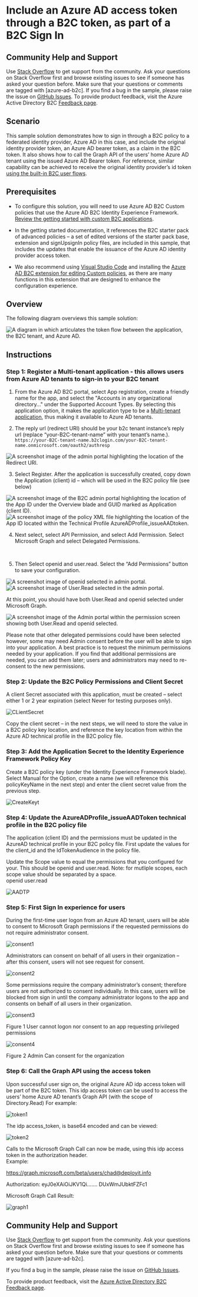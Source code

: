 # Include an Azure AD access token through a B2C token, as part of a B2C Sign In

## Community Help and Support
Use [Stack Overflow](https://stackoverflow.com/questions/tagged/azure-ad-b2c) to get support from the community. Ask your questions on Stack Overflow first and browse existing issues to see if someone has asked your question before. Make sure that your questions or comments are tagged with [azure-ad-b2c].
If you find a bug in the sample, please raise the issue on [GitHub Issues](https://github.com/azure-ad-b2c/samples/issues).
To provide product feedback, visit the Azure Active Directory B2C [Feedback page](https://feedback.azure.com/forums/169401-azure-active-directory?category_id=160596).

## Scenario
This sample solution demonstrates how to sign in through a B2C policy to a federated identity provider, Azure AD in this case, and include the original identity provider token, an Azure AD bearer token, as a claim in the B2C token.  It also shows how to call the Graph API of the users’ home Azure AD tenant using the issued Azure AD Bearer token.  For reference, similar capability can be achieved to receive the original identity provider’s id token [using the built-in B2C user flows](https://docs.microsoft.com/en-us/azure/active-directory-b2c/idp-pass-through-user-flow).

## Prerequisites
- To configure this solution, you will need to use Azure AD B2C Custom policies that use the Azure AD B2C Identity Experience Framework.  [Review the getting started with custom B2C applications](https://docs.microsoft.com/en-us/azure/active-directory-b2c/active-directory-b2c-get-started-custom?tabs=applications).


- In the getting started documentation, it references the B2C starter pack of advanced policies – a set of edited versions of the starter pack base, extension and signUpsignIn policy files, are included in this sample, that includes the updates that enable the issuance of the Azure AD identity provider access token.  

- We also recommend using [Visual Studio Code](https://code.visualstudio.com/) and installing the [Azure AD B2C extension for editing Custom policies](https://marketplace.visualstudio.com/items?itemName=AzureADB2CTools.aadb2c), as there are many functions in this extension that are designed to enhance the configuration experience.

## Overview
The following diagram overviews this sample solution:

<img alt="A diagram in which articulates the token flow between the application, the B2C tenant, and Azure AD." src="media/IssueAADTokenThroughB2C.jpg" >

## Instructions

### Step 1: Register a Multi-tenant application - this allows users from Azure AD tenants to sign-in to your B2C tenant

1. From the Azure AD B2C portal, select App registration, create a friendly name for the app, and select the "Accounts in any organizational directory…" under the Supported Account Types.  By selecting this application option, it makes the application type to be a [Multi-tenant application](https://docs.microsoft.com/en-us/azure/active-directory/develop/howto-convert-app-to-be-multi-tenant), thus making it available to Azure AD tenants.

2. The reply url (redirect URI) should be your b2c tenant instance’s reply url  (replace “your-B2C-tenant-name” with your tenant’s name.).  
`
 https://your-B2C-tenant-name.b2clogin.com/your-B2C-tenant-name.onmicrosoft.com/oauth2/authresp 
`


<img alt="A screenshot image of the admin portal highlighting the location of the Redirect URI." src="media/RegisterYourApp.jpg" >

3. Select Register.  After the application is successfully created, copy down the Application (client) id – which will be used in the B2C policy file (see below)

<img alt="A screenshot image of the B2C admin portal highlighting the location of the App ID under the Overview blade and GUID marked as Application (client ID)." src="media/ClientID.jpg" >

<img alt="A screenshot image of the policy XML file highlighting the location of the App ID located within the Technical Profile AzureADProfile_issueAADtoken." src="media/ClientID2.jpg" >

4. Next select, select API Permission, and select Add Permission.  Select Microsoft Graph and select Delegated Permissions.
 
 <img alt="" src="media/AppPermissions1.jpg" >
 <img alt="" src="media/AppPermissions2.jpg" >
 <img alt="" src="media/AppPermissions3.jpg" >
 
5. Then Select openid and user.read. Select the “Add Permissions” button to save your configuration.  

<img alt="A screenshot image of openid selected in admin portal." src="media/AppPermissions4.jpg" >
<img alt="A screenshot image of User.Read selected in the admin portal." src="media/AppPermissions5.jpg" >

At this point, you should have both User.Read and openid selected under Microsoft Graph.

<img alt="A screenshot image of the Admin portal within the permission screen showing both User.Read and openid selected." src="media/AppPermissions6.jpg" >

Please note that other delegated permissions could have been selected however, some may need Admin consent before the user will be able to sign into your application. A best practice is to request the minimum permissions needed by your application.  If you find that additional permissions are needed, you can add them later; users and administrators may need to re-consent to the new permissions.

### Step 2: Update the B2C Policy Permissions and Client Secret

A client Secret associated with this application, must be created – select either 1 or 2 year expiration (select Never for testing purposes only).  

![CLientSecret](media/ClientSecret.jpg)
 
Copy the client secret – in the next steps, we will need to store the value in a B2C policy key location, and reference the key location from within the Azure AD technical profile in the B2C policy file.  

### Step 3: Add the Application Secret to the Identity Experience Framework Policy Key

Create a B2C policy key (under the Identity Experience Framework blade).  Select Manual for the Option, create a name (we will reference this policyKeyName in the next step) and enter the client secret value from the previous step.

![CreateKeyt](media/CreateKey.jpg)

### Step 4: Update the AzureADProfile_issueAADToken technical profile in the B2C policy file

The application (client ID) and the permissions must be updated in the AzureAD technical profile in your B2C policy file.   First update the values for the client_id and the IdTokenAudience in the policy file.

Update the Scope value to equal the permissions that you configured for your.  This should be openid and user.read.   Note: for mutliple scopes, each scope value should be separated by a space.  
      <Item Key="scope">openid user.read</Item>


![AADTP](media/AAD-TP.jpg)  


### Step 5: First Sign In experience for users

During the first-time user logon from an Azure AD tenant, users will be able to consent to Microsoft Graph permissions if the requested permissions do not require administrator consent.


![consent1](media/Consent1.jpg)   

Administrators can consent on behalf of all users in their organization – after this consent, users will not see request for consent.

![consent2](media/Consent2.jpg)   
 

Some permissions require the company administrator’s consent; therefore users are not authorized to consent individually.  In this case, users will be blocked from sign in until the company administrator logons to the app and consents on behalf of all users in their organization.

![consent3](media/Consent3.jpg) 
         
Figure 1 User cannot logon nor consent to an app requesting privileged permissions

![consent4](media/Consent4.jpg) 
              
Figure 2 Admin Can consent for the organization

### Step 6: Call the Graph API using the access token

Upon successful user sign on, the original Azure AD idp access token will  be part of the B2C token.  This idp access token can be used to access the users’ home Azure AD tenant’s Graph API (with the scope of Directory.Read)   For example:


![token1](media/token1.jpg) 
 

The idp access_token, is base64 encoded and can be viewed:

![token2](media/token2.jpg) 
 

Calls to the Microsoft Graph Call can now be made, using this idp access token in the authorization header.  
Example:

https://graph.microsoft.com/beta/users/chad@deployit.info

Authorization:  eyJ0eXAiOiJKV1Qi……. DUxWmJUbktFZFc1

Microsoft Graph Call Result:


![graph1](media/Graph1.jpg) 

## Community Help and Support
Use [Stack Overflow](https://stackoverflow.com/questions/tagged/azure-ad-b2c) to get support from the community. Ask your questions on Stack Overflow first and browse existing issues to see if someone has asked your question before. Make sure that your questions or comments are tagged with [azure-ad-b2c].

If you find a bug in the sample, please raise the issue on [GitHub Issues](https://github.com/azure-ad-b2c/samples/issues).

To provide product feedback, visit the [Azure Active Directory B2C Feedback page](https://feedback.azure.com/forums/169401-azure-active-directory?category_id=160596).

